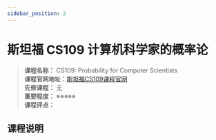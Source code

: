 ```yaml
---
sidebar_position: 2
---
```


# 斯坦福 CS109 计算机科学家的概率论





>**课程名称：** CS109: Probability for Computer Scientists    
**课程官网地址：**[斯坦福CS109课程官网](https://web.stanford.edu/class/cs109/)  
**先修课程：** 无  
**重要程度：** ※※※※※  
**课程评点：** 

## 课程说明

<Comment></Comment>
